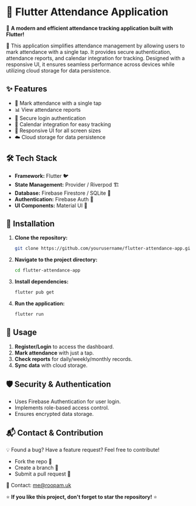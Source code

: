 # 📌 Flutter Attendance Application

🚀 **A modern and efficient attendance tracking application built with Flutter!**

📲 This application simplifies attendance management by allowing users to mark attendance with a single tap. It provides secure authentication, attendance reports, and calendar integration for tracking. Designed with a responsive UI, it ensures seamless performance across devices while utilizing cloud storage for data persistence.


## ✨ Features

- 📍 Mark attendance with a single tap
- 📊 View attendance reports
- 🔐 Secure login authentication
- 📆 Calendar integration for easy tracking
- 📱 Responsive UI for all screen sizes
- ☁️ Cloud storage for data persistence

## 🛠️ Tech Stack

- **Framework:** Flutter 🐦
- **State Management:** Provider / Riverpod 🏗️
- **Database:** Firebase Firestore / SQLite 💾
- **Authentication:** Firebase Auth 🔑
- **UI Components:** Material UI 🎨

## 🚀 Installation

1. **Clone the repository:**
   ```bash
   git clone https://github.com/yourusername/flutter-attendance-app.git
   ```
2. **Navigate to the project directory:**
   ```bash
   cd flutter-attendance-app
   ```
3. **Install dependencies:**
   ```bash
   flutter pub get
   ```
4. **Run the application:**
   ```bash
   flutter run
   ```

## 📜 Usage

1. **Register/Login** to access the dashboard.
2. **Mark attendance** with just a tap.
3. **Check reports** for daily/weekly/monthly records.
4. **Sync data** with cloud storage.

## 🛡️ Security & Authentication

- Uses Firebase Authentication for user login.
- Implements role-based access control.
- Ensures encrypted data storage.

## 📬 Contact & Contribution

💡 Found a bug? Have a feature request? Feel free to contribute!

- Fork the repo 🍴
- Create a branch 🌿
- Submit a pull request 📩

📧 Contact: [me@roopam.uk](mailto:me@roopam.uk)

⭐ **If you like this project, don't forget to star the repository!** ⭐

